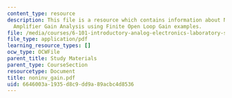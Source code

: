 ```yaml
---
content_type: resource
description: This file is a resource which contains information about Non-Inverting
  Amplifier Gain Analysis using Finite Open Loop Gain examples.
file: /media/courses/6-101-introductory-analog-electronics-laboratory-spring-2007/6646003a1935d8c9dd9a89acbc4d8536_noninv_gain.pdf
file_type: application/pdf
learning_resource_types: []
ocw_type: OCWFile
parent_title: Study Materials
parent_type: CourseSection
resourcetype: Document
title: noninv_gain.pdf
uid: 6646003a-1935-d8c9-dd9a-89acbc4d8536
---
```

